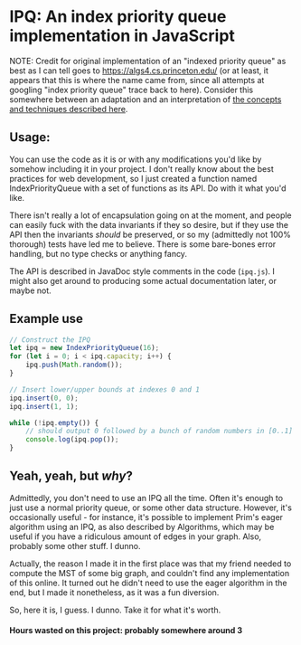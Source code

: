 # IPQ: An index priority queue implementation in JavaScript

NOTE: Credit for original implementation of an "indexed priority queue" as best
as I can tell goes to https://algs4.cs.princeton.edu/ (or at least, it appears
that this is where the name came from, since all attempts at googling "index
priority queue" trace back to here). Consider this somewhere between an
adaptation and an interpretation of [the concepts and techniques described
here](https://algs4.cs.princeton.edu/24pq/).

## Usage:

You can use the code as it is or with any modifications you'd like by somehow
including it in your project. I don't really know about the best practices for
web development, so I just created a function named IndexPriorityQueue with a
set of functions as its API. Do with it what you'd like.

There isn't really a lot of encapsulation going on at the moment, and people
can easily fuck with the data invariants if they so desire, but if they use
the API then the invariants _should_ be preserved, or so my (admittedly not 100%
thorough) tests have led me to believe. There is some bare-bones error handling,
but no type checks or anything fancy.

The API is described in JavaDoc style comments in the code (`ipq.js`). I might
also get around to producing some actual documentation later, or maybe not.

## Example use

```js
// Construct the IPQ
let ipq = new IndexPriorityQueue(16);
for (let i = 0; i < ipq.capacity; i++) {
    ipq.push(Math.random());
}

// Insert lower/upper bounds at indexes 0 and 1
ipq.insert(0, 0);
ipq.insert(1, 1);

while (!ipq.empty()) {
    // should output 0 followed by a bunch of random numbers in [0..1] followed by 1
    console.log(ipq.pop());
}
```

## Yeah, yeah, but _why_?

Admittedly, you don't need to use an IPQ all the time. Often it's enough to just
use a normal priority queue, or some other data structure. However, it's
occasionally useful - for instance, it's possible to implement Prim's eager
algorithm using an IPQ, as also described by Algorithms, which may be useful if
you have a ridiculous amount of edges in your graph. Also, probably some other
stuff. I dunno.

Actually, the reason I made it in the first place was that my friend needed to
compute the MST of some big graph, and couldn't find any implementation of this
online. It turned out he didn't need to use the eager algorithm in the end, but
I made it nonetheless, as it was a fun diversion.

So, here it is, I guess. I dunno. Take it for what it's worth.

#### Hours wasted on this project: probably somewhere around 3
